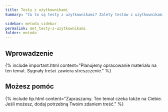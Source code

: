 ```yaml
---
title: Testy z użytkownikami
Summary: "Co to są testy z użytkownikami? Zalety testów z użytkownikami. Ograniczenia testów z użytkownikami."

sidebar: metoda_sidebar
permalink: met_testy-z-uzytkownikami
folder: metoda
---
```


## Wprowadzenie

{% include important.html content="Planujemy opracowanie materiału na ten temat. Sygnały treści zawiera streszczenie." %}

## Możesz pomóc

{% include tip.html content="Zapraszamy. Ten temat czeka także na Ciebie. Jeśli możesz, dodaj potrzebną Twoim zdaniem treść." %} 





